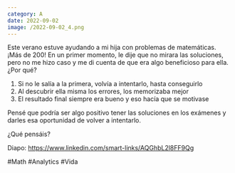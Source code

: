 ```yaml
--- 
category: A 
date: 2022-09-02 
image: /2022-09-02_4.png 
--- 
```


Este verano estuve ayudando a mi hija con problemas de matemáticas. ¡Más de 200! En un primer momento, le dije que no mirara las soluciones, pero no me hizo caso y me di cuenta de que era algo beneficioso para ella. ¿Por qué?

1) Si no le salía a la primera, volvía a intentarlo, hasta conseguirlo
2) Al descubrir ella misma los errores, los memorizaba mejor
3) El resultado final siempre era bueno y eso hacía que se motivase

Pensé que podría ser algo positivo tener las soluciones en los exámenes y darles esa oportunidad de volver a intentarlo.

¿Qué pensáis?

Diapo: https://www.linkedin.com/smart-links/AQGhbL2l8FF9Qg

#Math #Analytics #Vida